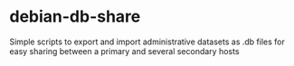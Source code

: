 # debian-db-share
Simple scripts to export and import administrative datasets as .db files for easy sharing between a primary and several secondary hosts
